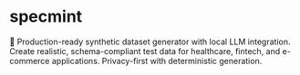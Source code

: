 # specmint
🎯 Production-ready synthetic dataset generator with local LLM integration. Create realistic, schema-compliant test data for healthcare, fintech, and e-commerce applications. Privacy-first with deterministic generation.
